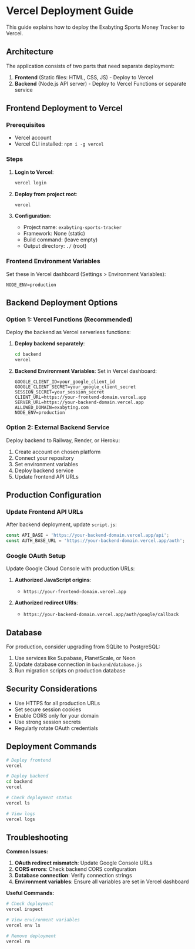# Vercel Deployment Guide

This guide explains how to deploy the Exabyting Sports Money Tracker to Vercel.

## Architecture

The application consists of two parts that need separate deployment:

1. **Frontend** (Static files: HTML, CSS, JS) - Deploy to Vercel
2. **Backend** (Node.js API server) - Deploy to Vercel Functions or separate service

## Frontend Deployment to Vercel

### Prerequisites
- Vercel account
- Vercel CLI installed: `npm i -g vercel`

### Steps

1. **Login to Vercel**:
   ```bash
   vercel login
   ```

2. **Deploy from project root**:
   ```bash
   vercel
   ```

3. **Configuration**:
   - Project name: `exabyting-sports-tracker`
   - Framework: None (static)
   - Build command: (leave empty)
   - Output directory: `./` (root)

### Frontend Environment Variables

Set these in Vercel dashboard (Settings > Environment Variables):

```
NODE_ENV=production
```

## Backend Deployment Options

### Option 1: Vercel Functions (Recommended)

Deploy the backend as Vercel serverless functions:

1. **Deploy backend separately**:
   ```bash
   cd backend
   vercel
   ```

2. **Backend Environment Variables**:
   Set in Vercel dashboard:
   ```
   GOOGLE_CLIENT_ID=your_google_client_id
   GOOGLE_CLIENT_SECRET=your_google_client_secret
   SESSION_SECRET=your_session_secret
   CLIENT_URL=https://your-frontend-domain.vercel.app
   SERVER_URL=https://your-backend-domain.vercel.app
   ALLOWED_DOMAIN=exabyting.com
   NODE_ENV=production
   ```

### Option 2: External Backend Service

Deploy backend to Railway, Render, or Heroku:

1. Create account on chosen platform
2. Connect your repository
3. Set environment variables
4. Deploy backend service
5. Update frontend API URLs

## Production Configuration

### Update Frontend API URLs

After backend deployment, update `script.js`:

```javascript
const API_BASE = 'https://your-backend-domain.vercel.app/api';
const AUTH_BASE_URL = 'https://your-backend-domain.vercel.app/auth';
```

### Google OAuth Setup

Update Google Cloud Console with production URLs:

1. **Authorized JavaScript origins**:
   - `https://your-frontend-domain.vercel.app`

2. **Authorized redirect URIs**:
   - `https://your-backend-domain.vercel.app/auth/google/callback`

## Database

For production, consider upgrading from SQLite to PostgreSQL:

1. Use services like Supabase, PlanetScale, or Neon
2. Update database connection in `backend/database.js`
3. Run migration scripts on production database

## Security Considerations

- Use HTTPS for all production URLs
- Set secure session cookies
- Enable CORS only for your domain
- Use strong session secrets
- Regularly rotate OAuth credentials

## Deployment Commands

```bash
# Deploy frontend
vercel

# Deploy backend
cd backend
vercel

# Check deployment status
vercel ls

# View logs
vercel logs
```

## Troubleshooting

**Common Issues:**

1. **OAuth redirect mismatch**: Update Google Console URLs
2. **CORS errors**: Check backend CORS configuration
3. **Database connection**: Verify connection strings
4. **Environment variables**: Ensure all variables are set in Vercel dashboard

**Useful Commands:**

```bash
# Check deployment
vercel inspect

# View environment variables
vercel env ls

# Remove deployment
vercel rm
```
